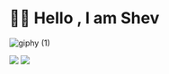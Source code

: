 # 👋🏻  Hello , I am Shev 
![giphy (1)](https://user-images.githubusercontent.com/83142040/197181698-42f3536d-7a39-4e97-a09c-c44f8831ff38.gif)






![](https://github-readme-streak-stats.herokuapp.com/?user=mshevaatallah&theme=dark&hide_border=false)
![](https://github-readme-stats.vercel.app/api/top-langs/?username=mshevaatallah&theme=dark&hide_border=false&include_all_commits=false&count_private=false&layout=compact)


